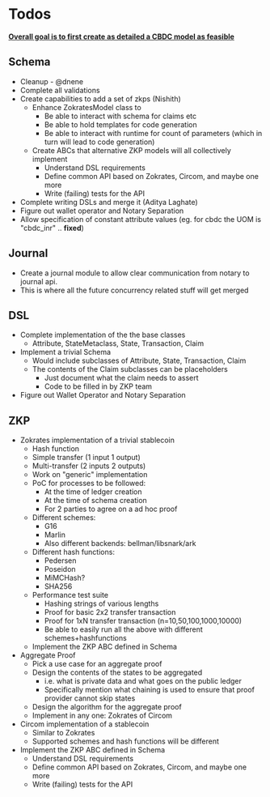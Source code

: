 # Todos

**<u>Overall goal is to first create as detailed a CBDC model as feasible</u>**

## Schema

* Cleanup - @dnene
* Complete all validations 
* Create capabilities to add a set of zkps (Nishith)
  * Enhance ZokratesModel class to 
    * Be able to interact with schema for claims etc
    * Be able to hold templates for code generation
    * Be able to interact with runtime for count of parameters (which in turn will lead to code generation)
  * Create ABCs that alternative ZKP models will all collectively implement
    * Understand DSL requirements
    * Define common API based on Zokrates, Circom, and maybe one more
    * Write (failing) tests for the API
* Complete writing DSLs and merge it (Aditya Laghate)
* Figure out wallet operator and Notary Separation
* Allow specification of constant attribute values (eg. for cbdc the UOM is "cbdc_inr" .. **fixed**)



## Journal

* Create a journal module to allow clear communication from notary to journal api.
* This is where all the future concurrency related stuff will get merged

## DSL

* Complete implementation of the the base classes
  * Attribute, StateMetaclass, State, Transaction, Claim
* Implement a trivial Schema
  * Would include subclasses of Attribute, State, Transaction, Claim
  * The contents of the Claim subclasses can be placeholders
    * Just document what the claim needs to assert
    * Code to be filled in by ZKP team
* Figure out Wallet Operator and Notary Separation

## ZKP

* Zokrates implementation of a trivial stablecoin
  * Hash function
  * Simple transfer (1 input 1 output)
  * Multi-transfer (2 inputs 2 outputs)
  * Work on "generic" implementation
  * PoC for processes to be followed:
    * At the time of ledger creation
    * At the time of schema creation
    * For 2 parties to agree on a ad hoc proof
  * Different schemes:
    * G16
    * Marlin
    * Also different backends: bellman/libsnark/ark
  * Different hash functions:
    * Pedersen
    * Poseidon
    * MiMCHash?
    * SHA256
  * Performance test suite
    * Hashing strings of various lengths
    * Proof for basic 2x2 transfer transaction
    * Proof for 1xN transfer transaction (n=10,50,100,1000,10000)
    * Be able to easily run all the above with different schemes+hashfunctions
  * Implement the ZKP ABC defined in Schema
* Aggregate Proof
  * Pick a use case for an aggregate proof
  * Design the contents of the states to be aggregated
    * i.e. what is private data and what goes on the public ledger
    * Specifically mention what chaining is used to ensure that
      proof provider cannot skip states
  * Design the algorithm for the aggregate proof
  * Implement in any one: Zokrates of Circom
* Circom implementation of a stablecoin
  * Similar to Zokrates
  * Supported schemes and hash functions will be different
* Implement the ZKP ABC defined in Schema
  * Understand DSL requirements
  * Define common API based on Zokrates, Circom, and maybe one more
  * Write (failing) tests for the API
